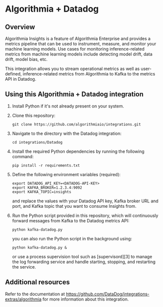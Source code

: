 # Algorithmia + Datadog

## Overview

Algorithmia Insights is a feature of Algorithmia Enterprise and provides a
metrics pipeline that can be used to instrument, measure, and monitor your
machine learning models. Use cases for monitoring inference-related metrics from
machine learning models include detecting model drift, data drift, model bias,
etc.

This integration allows you to stream operational metrics as well as
user-defined, inference-related metrics from Algorithmia to Kafka to the metrics
API in Datadog.

## Using this Algorithmia + Datadog integration

1. Install Python if it's not already present on your system.

2. Clone this repository:
   ```
   git clone https://github.com/algorithmiaio/integrations.git
   ```

3. Navigate to the directory with the Datadog integration:
   ```
   cd integrations/Datadog
   ```

4. Install the required Python dependencies by running the following command:
   ```
   pip install -r requirements.txt
   ```

5. Define the following environment variables (required):
   ```
   export DATADOG_API_KEY=<DATADOG-API-KEY>
   export KAFKA_BROKER=1.2.3.4:9092
   export KAFKA_TOPIC=insights
   ```
   and replace the values with your Datadog API key, Kafka broker URL and port,
   and Kafka topic that you want to consume Insights from.

6. Run the Python script provided in this repository, which will continuously
   forward messages from Kafka to the Datadog metrics API:
   ```
   python kafka-datadog.py
   ```
   you can also run the Python script in the background using:
   ```
   python kafka-datadog.py &
   ```
   or use a process supervision tool such as [supervisord][3] to manage the log
   forwarding service and handle starting, stopping, and restarting the service.

## Additional resources

Refer to the documentation at
https://github.com/DataDog/integrations-extras/algorithmia for more information
about this integration.
